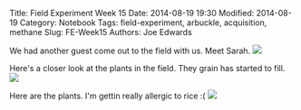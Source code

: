 Title: Field Experiment Week 15
Date: 2014-08-19 19:30
Modified: 2014-08-19 
Category: Notebook
Tags: field-experiment, arbuckle, acquisition, methane 
Slug: FE-Week15
Authors: Joe Edwards

We had another guest come out to the field with us.  Meet Sarah.
![]({filename}/images/ArbuckleField/fieldw15-sarah.jpg)

Here's a closer look at the plants in the field.  They grain has started to fill.
![]({filename}/images/ArbuckleField/fieldw15-close.jpg)

Here are the plants. I'm gettin really allergic to rice :(
![]({filename}/images/ArbuckleField/plantsw15.jpg)